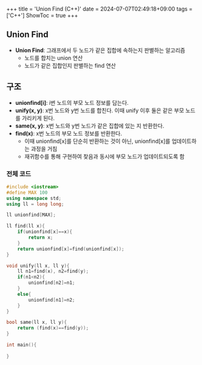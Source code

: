 +++
title = 'Union Find (C++)'
date = 2024-07-07T02:49:18+09:00
tags = ['C++']
ShowToc = true
+++

## Union Find
- **Union Find**: 그래프에서 두 노드가 같은 집합에 속하는지 판별하는 알고리즘
    - 노드를 합치는 union 연산
    - 노드가 같은 집합인지 판별하는 find 연산

## 구조
- **unionfind[i]**: i번 노드의 부모 노드 정보를 담는다.
- **unify(x, y)**: x번 노드와 y번 노드를 합친다. 이때 unify 이후 둘은 같은 부모 노드를 가리키게 된다.
- **same(x, y)**: x번 노드와 y번 노드가 같은 집합에 있는 지 반환한다.
- **find(x)**: x번 노드의 부모 노드 정보를 반환한다.
    - 이때 unionfind[x]를 단순히 반환하는 것이 아닌, unionfind[x]를 업데이트하는 과정을 거침
    - 재귀함수를 통해 구현하여 찾음과 동시에 부모 노드가 업데이트되도록 함

### 전체 코드
```C++
#include <iostream>
#define MAX 100
using namespace std;
using ll = long long;

ll unionfind[MAX];

ll find(ll x){
    if(unionfind[x]==x){    
        return x;
    }
    return unionfind[x]=find(unionfind[x]);
}

void unify(ll x, ll y){
    ll n1=find(x), n2=find(y);
    if(n1<n2){
        unionfind[n2]=n1;
    }
    else{
        unionfind[n1]=n2;
    }
}

bool same(ll x, ll y){
    return (find(x)==find(y));
}

int main(){
    
}
```